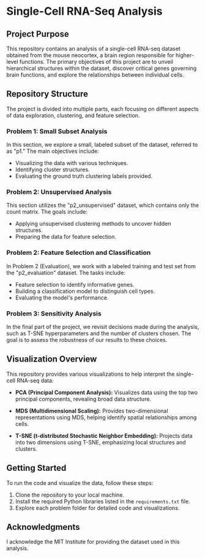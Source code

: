 # Single-Cell RNA-Seq Analysis

## Project Purpose

This repository contains an analysis of a single-cell RNA-seq dataset obtained from the mouse neocortex, a brain region responsible for higher-level functions. The primary objectives of this project are to unveil hierarchical structures within the dataset, discover critical genes governing brain functions, and explore the relationships between individual cells.

## Repository Structure

The project is divided into multiple parts, each focusing on different aspects of data exploration, clustering, and feature selection.

### Problem 1: Small Subset Analysis

In this section, we explore a small, labeled subset of the dataset, referred to as "p1." The main objectives include:

- Visualizing the data with various techniques.
- Identifying cluster structures.
- Evaluating the ground truth clustering labels provided.

### Problem 2: Unsupervised Analysis

This section utilizes the "p2_unsupervised" dataset, which contains only the count matrix. The goals include:

- Applying unsupervised clustering methods to uncover hidden structures.
- Preparing the data for feature selection.

### Problem 2: Feature Selection and Classification

In Problem 2 (Evaluation), we work with a labeled training and test set from the "p2_evaluation" dataset. The tasks include:

- Feature selection to identify informative genes.
- Building a classification model to distinguish cell types.
- Evaluating the model's performance.

### Problem 3: Sensitivity Analysis

In the final part of the project, we revisit decisions made during the analysis, such as T-SNE hyperparameters and the number of clusters chosen. The goal is to assess the robustness of our results to these choices.

## Visualization Overview

This repository provides various visualizations to help interpret the single-cell RNA-seq data:

- **PCA (Principal Component Analysis):** Visualizes data using the top two principal components, revealing broad data structure.

- **MDS (Multidimensional Scaling):** Provides two-dimensional representations using MDS, helping identify spatial relationships among cells.

- **T-SNE (t-distributed Stochastic Neighbor Embedding):** Projects data into two dimensions using T-SNE, emphasizing local structures and clusters.

## Getting Started

To run the code and visualize the data, follow these steps:

1. Clone the repository to your local machine.
2. Install the required Python libraries listed in the `requirements.txt` file.
3. Explore each problem folder for detailed code and visualizations.

## Acknowledgments

I acknowledge the MIT Institute for providing the dataset used in this analysis.



